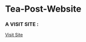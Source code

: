 # Tea-Post-Website


### A VISIT SITE :
<a href="https://4bcd6489.tea-post-website.pages.dev/" target="blank">Visit Site</a>
